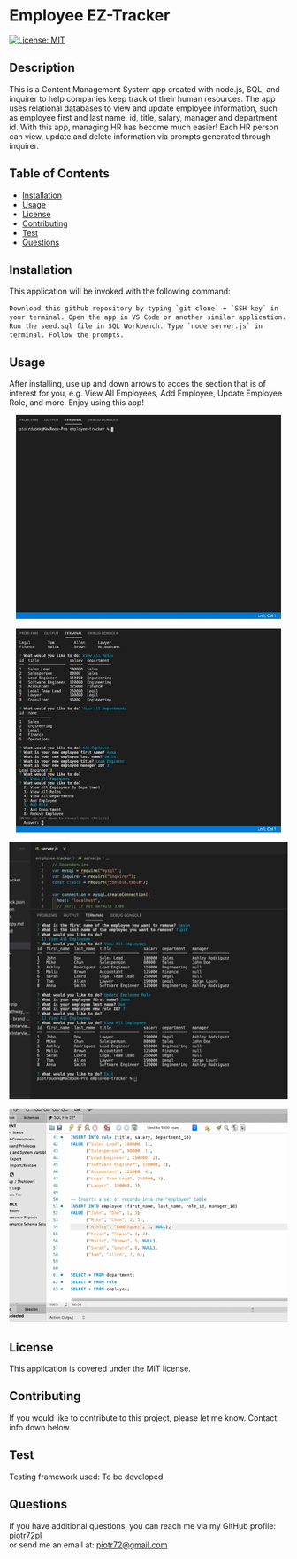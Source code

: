 
# Employee EZ-Tracker
[![License: MIT](https://img.shields.io/badge/License-MIT-yellow.svg)](https://opensource.org/licenses/MIT)

## Description
This is a Content Management System app created with node.js, SQL, and inquirer to help companies keep track of their human resources. The app uses relational databases to view and update employee information, such as employee first and last name, id, title, salary, manager and department id. With this app, managing HR has become much easier! Each HR person can view, update and delete information via prompts generated through inquirer. 

## Table of Contents
* [Installation](#Installation)
* [Usage](#Usage)
* [License](#License)
* [Contributing](#Contributing)
* [Test](#Test)
* [Questions](#Questions)

## Installation
This application will be invoked with the following command:
```
Download this github repository by typing `git clone` + `SSH key` in your terminal. Open the app in VS Code or another similar application. Run the seed.sql file in SQL Workbench. Type `node server.js` in terminal. Follow the prompts.
```

## Usage
After installing, use up and down arrows to acces the section that is of interest for you, e.g. View All Employees, Add Employee, Update Employee Role, and more. Enjoy using this app!

<p align="center">
<img src="./img/gif1.gif"/>
</p>

<p align="center">
<img src="./img/gif2.gif"/>
</p>

<p align="center">
<img src="./img/screen.png"/>
</p>

<p align="center">
<img src="./img/sql.png"/>
</p>

## License
This application is covered under the MIT license.

## Contributing
If you would like to contribute to this project, please let me know. Contact info down below.

## Test
Testing framework used: To be developed.

## Questions
If you have additional questions, you can reach me via my GitHub profile: [piotr72pl](https://github.com/piotr72pl)<br/>
or send me an email at: piotr72@gmail.com
